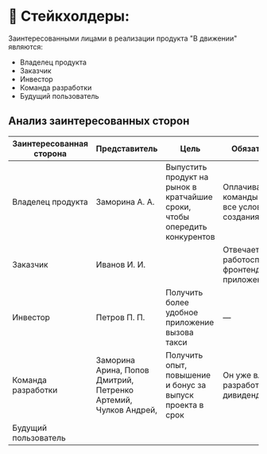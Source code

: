 # 👔 Стейкхолдеры:
Заинтересованными лицами в реализации продукта "В движении" являются:
- Владелец продукта
- Заказчик
- Инвестор
- Команда разработки
- Будущий пользователь

## Анализ заинтересованных сторон
  
| Заинтересованная сторона | Представитель | Цель | Обязательства | Влияние | Интерес |
|---|---|---|---|---|---|
| Владелец продукта | Заморина А. А. | Выпустить продукт на рынок в кратчайшие сроки, чтобы опередить конкурентов | Оплачивает работу команды и создает все условия для создания продукта | 10 | 10 |
| Заказчик | Иванов И. И. |  | Отвечает за работоспособность фронтенд-части приложения | 6 | 3 |
| Инвестор | Петров П. П. | Получить более удобное приложение вызова такси | —  | 1 | 2 |
| Команда разработки | Заморина Арина, Попов Дмитрий, Петренко Артемий, Чулков Андрей, | Получить опыт, повышение и бонус за выпуск проекта в срок | Он уже вложился в разработку и ждет дивидендов | 3 | 9 |
| Будущий пользователь |  |  |  |  |  |

